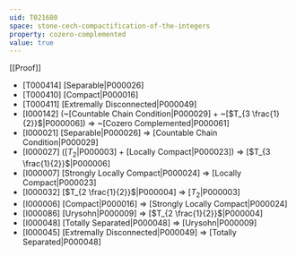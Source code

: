 ```yaml
---
uid: T021680
space: stone-cech-compactification-of-the-integers
property: cozero-complemented
value: true
---
```

[[Proof]]

* [T000414] [Separable|P000026]
* [T000410] [Compact|P000016]
* [T000411] [Extremally Disconnected|P000049]
* [I000142] (~[Countable Chain Condition|P000029] + ~[$T_{3 \frac{1}{2}}$|P000006]) => ~[Cozero Complemented|P000061]
* [I000021] [Separable|P000026] => [Countable Chain Condition|P000029]
* [I000027] ([$T_2$|P000003] + [Locally Compact|P000023]) => [$T_{3 \frac{1}{2}}$|P000006]
* [I000007] [Strongly Locally Compact|P000024] => [Locally Compact|P000023]
* [I000032] [$T_{2 \frac{1}{2}}$|P000004] => [$T_2$|P000003]
* [I000006] [Compact|P000016] => [Strongly Locally Compact|P000024]
* [I000086] [Urysohn|P000009] => [$T_{2 \frac{1}{2}}$|P000004]
* [I000048] [Totally Separated|P000048] => [Urysohn|P000009]
* [I000045] [Extremally Disconnected|P000049] => [Totally Separated|P000048]

